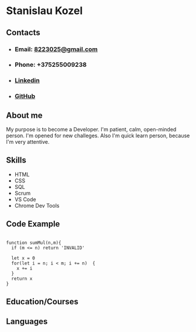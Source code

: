 # Stanislau Kozel

## Contacts
* ### Email: 8223025@gmail.com
* ### Phone: +375255009238
* ### [Linkedin](https://www.linkedin.com/in/stanislav-kozel-b2355a203)
* ### [GitHub](https://github.com/SnowzQ)
  
## About me
My purpose is to become a Developer. I'm patient, calm, open-minded person. I'm opened for new challeges. Also I'm quick learn person, because I'm very attentive.

## Skills
- HTML
- CSS
- SQL
- Scrum
- VS Code
- Chrome Dev Tools

## Code Example
```

function sumMul(n,m){
  if (m <= n) return 'INVALID'
  
  let x = 0
  for(let i = n; i < m; i += n)  {
    x += i
  }
  return x
}

```

## Education/Courses

## Languages
